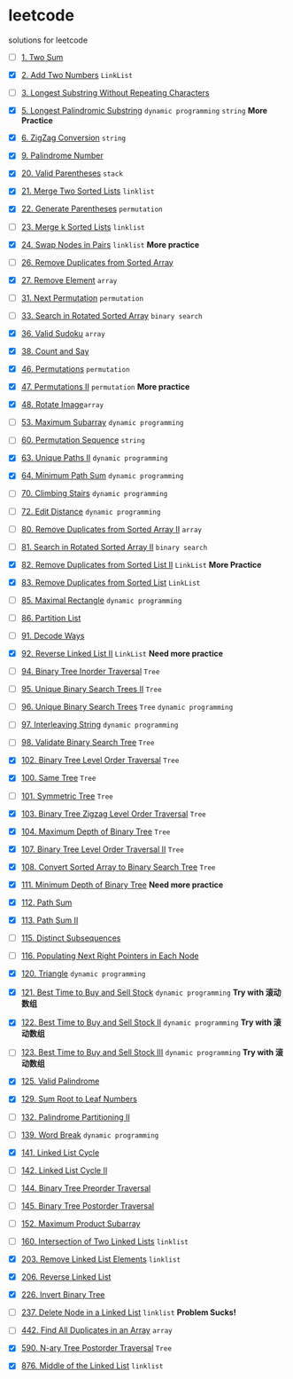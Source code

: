 # leetcode
solutions for leetcode


- [ ] [1. Two Sum](https://leetcode.com/problems/two-sum/)

- [x] [2. Add Two Numbers](https://leetcode.com/problems/add-two-numbers/) ```LinkList ```

- [ ] [3. Longest Substring Without Repeating Characters](https://leetcode.com/problems/longest-substring-without-repeating-characters/)

- [x] [5. Longest Palindromic Substring](https://leetcode.com/problems/longest-palindromic-substring/) ```dynamic programming``` ```string``` **More Practice**

- [x] [6. ZigZag Conversion](https://leetcode.com/problems/zigzag-conversion/) ```string```

- [x] [9. Palindrome Number](https://leetcode.com/problems/palindrome-number/)

- [x] [20. Valid Parentheses](https://leetcode.com/problems/valid-parentheses/) ```stack```

- [x] [21. Merge Two Sorted Lists]() ```linklist```

- [x] [22. Generate Parentheses](https://leetcode.com/problems/generate-parentheses/) ```permutation```

- [ ] [23. Merge k Sorted Lists](https://leetcode.com/problems/merge-k-sorted-lists/) ```linklist```

- [x] [24. Swap Nodes in Pairs](https://leetcode.com/problems/swap-nodes-in-pairs/) ```linklist``` **More practice**

- [ ] [26. Remove Duplicates from Sorted Array](https://leetcode.com/problems/remove-duplicates-from-sorted-array/)

- [x] [27. Remove Element](https://leetcode.com/problems/remove-element/) ```array```

- [ ] [31. Next Permutation](https://leetcode.com/problems/next-permutation/) ```permutation```

- [ ] [33. Search in Rotated Sorted Array](https://leetcode.com/problems/search-in-rotated-sorted-array/)   ```binary search```

- [x] [36. Valid Sudoku](https://leetcode.com/problems/valid-sudoku/) ```array```

- [x] [38. Count and Say](https://leetcode.com/problems/count-and-say/)

- [x] [46. Permutations](https://leetcode.com/problems/permutations/submissions/)   ```permutation```

- [x] [47. Permutations II](https://leetcode.com/problems/permutations-ii/) ```permutation``` **More practice**

- [x] [48. Rotate Image](https://leetcode.com/problems/rotate-image/)```array```

- [ ] [53. Maximum Subarray](https://leetcode.com/problems/maximum-subarray/)   ```dynamic programming```

- [ ] [60. Permutation Sequence](https://leetcode.com/problems/permutation-sequence/) ```string```

- [x] [63. Unique Paths II](https://leetcode.com/problems/unique-paths-ii/) ```dynamic programming```

- [x] [64. Minimum Path Sum](https://leetcode.com/problems/minimum-path-sum/) ```dynamic programming```

- [ ] [70. Climbing Stairs](https://leetcode.com/problems/climbing-stairs/) ```dynamic programming```

- [ ] [72. Edit Distance](https://leetcode.com/problems/edit-distance/) ```dynamic programming```

- [ ] [80. Remove Duplicates from Sorted Array II](https://leetcode.com/problems/remove-duplicates-from-sorted-array-ii/) ```array```

- [ ] [81. Search in Rotated Sorted Array II](https://leetcode.com/problems/search-in-rotated-sorted-array-ii/) ```binary search```

- [x] [82. Remove Duplicates from Sorted List II](https://leetcode.com/problems/remove-duplicates-from-sorted-list-ii/) ```LinkList``` **More Practice**

- [x] [83. Remove Duplicates from Sorted List](https://leetcode.com/problems/remove-duplicates-from-sorted-list/) ```LinkList```

- [ ] [85. Maximal Rectangle](https://leetcode.com/problems/maximal-rectangle/) ```dynamic programming```

- [ ] [86. Partition List](https://leetcode.com/problems/partition-list/)

- [ ] [91. Decode Ways](https://leetcode.com/problems/decode-ways/)

- [x] [92. Reverse Linked List II](https://leetcode.com/problems/reverse-linked-list-ii/) ```LinkList``` **Need more practice**

- [ ] [94. Binary Tree Inorder Traversal]() ```Tree```

- [ ] [95. Unique Binary Search Trees II](https://leetcode.com/problems/unique-binary-search-trees-ii/) ```Tree```

- [ ] [96. Unique Binary Search Trees](https://leetcode.com/problems/unique-binary-search-trees/) ```Tree``` ```dynamic programming```

- [ ] [97. Interleaving String](https://leetcode.com/problems/interleaving-string/) ```dynamic programming```

- [ ] [98. Validate Binary Search Tree](https://leetcode.com/problems/validate-binary-search-tree/) ```Tree```

- [x] [102. Binary Tree Level Order Traversal]() ```Tree```

- [x] [100. Same Tree](https://leetcode.com/problems/same-tree/) ```Tree```

- [ ] [101. Symmetric Tree](https://leetcode.com/problems/symmetric-tree/submissions/) ```Tree```

- [x] [103. Binary Tree Zigzag Level Order Traversal](https://leetcode.com/problems/binary-tree-zigzag-level-order-traversal/) ```Tree```

- [x] [104. Maximum Depth of Binary Tree](https://leetcode.com/problems/maximum-depth-of-binary-tree/) ```Tree```

- [x] [107. Binary Tree Level Order Traversal II]() ```Tree```

- [x] [108. Convert Sorted Array to Binary Search Tree](https://leetcode.com/problems/convert-sorted-array-to-binary-search-tree/) ```Tree```

- [x] [111. Minimum Depth of Binary Tree](https://leetcode.com/problems/minimum-depth-of-binary-tree/) **Need more practice**

- [x] [112. Path Sum](https://leetcode.com/problems/path-sum/)

- [x] [113. Path Sum II](https://leetcode.com/problems/path-sum-ii/)

- [ ] [115. Distinct Subsequences](https://leetcode.com/problems/distinct-subsequences/)

- [ ] [116. Populating Next Right Pointers in Each Node](https://leetcode.com/problems/populating-next-right-pointers-in-each-node/)

- [x] [120. Triangle]() ```dynamic programming```

- [x] [121. Best Time to Buy and Sell Stock](https://leetcode.com/problems/best-time-to-buy-and-sell-stock/submissions/) ```dynamic programming``` **Try with 滚动数组**

- [x] [122. Best Time to Buy and Sell Stock II](https://leetcode.com/problems/best-time-to-buy-and-sell-stock-ii/) ```dynamic programming``` **Try with 滚动数组**

- [ ] [123. Best Time to Buy and Sell Stock III](https://leetcode.com/problems/best-time-to-buy-and-sell-stock-iii/) ```dynamic programming``` **Try with 滚动数组**

- [x] [125. Valid Palindrome](https://leetcode.com/problems/valid-palindrome/)

- [x] [129. Sum Root to Leaf Numbers](https://leetcode.com/problems/sum-root-to-leaf-numbers/)

- [ ] [132. Palindrome Partitioning II](https://leetcode.com/problems/palindrome-partitioning-ii/)

- [ ] [139. Word Break](https://leetcode.com/problems/word-break/) ```dynamic programming```

- [x] [141. Linked List Cycle](https://leetcode.com/problems/linked-list-cycle/)

- [ ] [142. Linked List Cycle II](https://leetcode.com/problems/linked-list-cycle-ii/)

- [ ] [144. Binary Tree Preorder Traversal]()

- [ ] [145. Binary Tree Postorder Traversal]()

- [ ] [152. Maximum Product Subarray](https://leetcode.com/problems/maximum-product-subarray/)

- [ ] [160. Intersection of Two Linked Lists](https://leetcode.com/problems/intersection-of-two-linked-lists/) ```linklist```

- [x] [203. Remove Linked List Elements](https://leetcode.com/problems/remove-linked-list-elements/) ```linklist```

- [x] [206. Reverse Linked List](https://leetcode.com/problems/reverse-linked-list/)

- [x] [226. Invert Binary Tree](https://leetcode.com/problems/invert-binary-tree/)

- [ ] [237. Delete Node in a Linked List](https://leetcode.com/problems/delete-node-in-a-linked-list/) ```linklist``` **Problem Sucks!**

- [ ] [442. Find All Duplicates in an Array](https://leetcode.com/problems/find-all-duplicates-in-an-array/) ```array```

- [x] [590. N-ary Tree Postorder Traversal]() ```Tree```

- [x] [876. Middle of the Linked List](https://leetcode.com/problems/middle-of-the-linked-list/) ```linklist```
